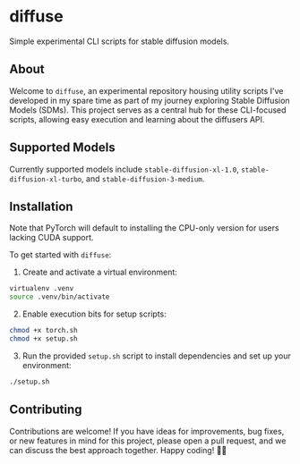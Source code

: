 # diffuse

Simple experimental CLI scripts for stable diffusion models.

## About

Welcome to `diffuse`, an experimental repository housing utility scripts I've developed in my spare time as part of my journey exploring Stable Diffusion Models (SDMs). This project serves as a central hub for these CLI-focused scripts, allowing easy execution and learning about the diffusers API.

## Supported Models

Currently supported models include `stable-diffusion-xl-1.0`, `stable-diffusion-xl-turbo`, and `stable-diffusion-3-medium`.

## Installation

Note that PyTorch will default to installing the CPU-only version for users lacking CUDA support.

To get started with `diffuse`:

1. Create and activate a virtual environment:

```sh
virtualenv .venv
source .venv/bin/activate
```

2. Enable execution bits for setup scripts:

```sh
chmod +x torch.sh
chmod +x setup.sh
```

3. Run the provided `setup.sh` script to install dependencies and set up your environment:

```sh
./setup.sh
```

## Contributing

Contributions are welcome! If you have ideas for improvements, bug fixes, or new features in mind for this project, please open a pull request, and we can discuss the best approach together. Happy coding! 🤖🚀
